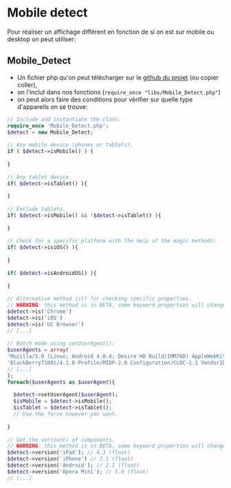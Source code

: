 # Mobile detect

Pour réaliser un affichage différent en fonction de si on est sur mobile ou desktop on peut utiliser:

## Mobile_Detect
- Un fichier php qu'on peut télécharger sur le [github du projet](https://github.com/serbanghita/Mobile-Detect) (ou copier coller),
- on l'inclut dans nos fonctions (``require_once "libs/Mobile_Detect.php"``) 
- on peut alors faire des conditions pour vérifier sur quelle type d'appareils on se trouve:
```php
// Include and instantiate the class.
require_once 'Mobile_Detect.php';
$detect = new Mobile_Detect;
 
// Any mobile device (phones or tablets).
if ( $detect->isMobile() ) {
 
}
 
// Any tablet device.
if( $detect->isTablet() ){
 
}
 
// Exclude tablets.
if( $detect->isMobile() && !$detect->isTablet() ){
 
}
 
// Check for a specific platform with the help of the magic methods:
if( $detect->isiOS() ){
 
}
 
if( $detect->isAndroidOS() ){
 
}
 
// Alternative method is() for checking specific properties.
// WARNING: this method is in BETA, some keyword properties will change in the future.
$detect->is('Chrome')
$detect->is('iOS')
$detect->is('UC Browser')
// [...]
 
// Batch mode using setUserAgent():
$userAgents = array(
'Mozilla/5.0 (Linux; Android 4.0.4; Desire HD Build/IMM76D) AppleWebKit/535.19 (KHTML, like Gecko) Chrome/18.0.1025.166 Mobile Safari/535.19',
'BlackBerry7100i/4.1.0 Profile/MIDP-2.0 Configuration/CLDC-1.1 VendorID/103',
// [...]
);
foreach($userAgents as $userAgent){
 
  $detect->setUserAgent($userAgent);
  $isMobile = $detect->isMobile();
  $isTablet = $detect->isTablet();
  // Use the force however you want.
 
}
 
// Get the version() of components.
// WARNING: this method is in BETA, some keyword properties will change in the future.
$detect->version('iPad'); // 4.3 (float)
$detect->version('iPhone') // 3.1 (float)
$detect->version('Android'); // 2.1 (float)
$detect->version('Opera Mini'); // 5.0 (float)
// [...]
```